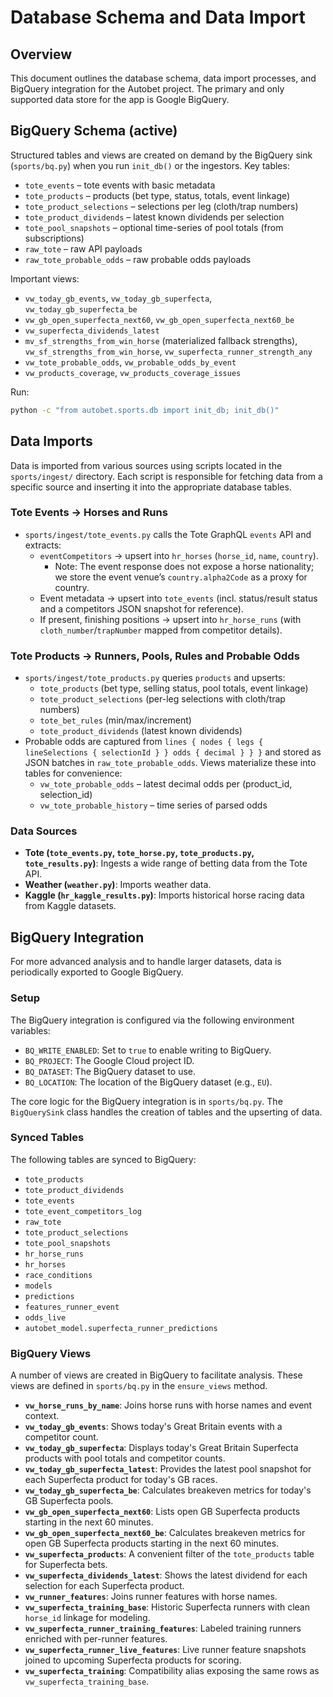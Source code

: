 # Database Schema and Data Import

## Overview

This document outlines the database schema, data import processes, and BigQuery integration for the Autobet project. The primary and only supported data store for the app is Google BigQuery.

## BigQuery Schema (active)

Structured tables and views are created on demand by the BigQuery sink (`sports/bq.py`) when you run `init_db()` or the ingestors. Key tables:

- `tote_events` – tote events with basic metadata
- `tote_products` – products (bet type, status, totals, event linkage)
- `tote_product_selections` – selections per leg (cloth/trap numbers)
- `tote_product_dividends` – latest known dividends per selection
- `tote_pool_snapshots` – optional time-series of pool totals (from subscriptions)
- `raw_tote` – raw API payloads
- `raw_tote_probable_odds` – raw probable odds payloads

Important views:

- `vw_today_gb_events`, `vw_today_gb_superfecta`, `vw_today_gb_superfecta_be`
- `vw_gb_open_superfecta_next60`, `vw_gb_open_superfecta_next60_be`
- `vw_superfecta_dividends_latest`
- `mv_sf_strengths_from_win_horse` (materialized fallback strengths), `vw_sf_strengths_from_win_horse`, `vw_superfecta_runner_strength_any`
- `vw_tote_probable_odds`, `vw_probable_odds_by_event`
- `vw_products_coverage`, `vw_products_coverage_issues`

Run:

```bash
python -c "from autobet.sports.db import init_db; init_db()"
```

<!-- Removed legacy local DB references; project is BigQuery-first. -->

## Data Imports

Data is imported from various sources using scripts located in the `sports/ingest/` directory. Each script is responsible for fetching data from a specific source and inserting it into the appropriate database tables.

### Tote Events → Horses and Runs

- `sports/ingest/tote_events.py` calls the Tote GraphQL `events` API and extracts:
  - `eventCompetitors` → upsert into `hr_horses` (`horse_id`, `name`, `country`).
    - Note: The event response does not expose a horse nationality; we store the event venue’s `country.alpha2Code` as a proxy for country.
  - Event metadata → upsert into `tote_events` (incl. status/result status and a competitors JSON snapshot for reference).
  - If present, finishing positions → upsert into `hr_horse_runs` (with `cloth_number`/`trapNumber` mapped from competitor details).

### Tote Products → Runners, Pools, Rules and Probable Odds

- `sports/ingest/tote_products.py` queries `products` and upserts:
  - `tote_products` (bet type, selling status, pool totals, event linkage)
  - `tote_product_selections` (per-leg selections with cloth/trap numbers)
  - `tote_bet_rules` (min/max/increment)
  - `tote_product_dividends` (latest known dividends)
- Probable odds are captured from `lines { nodes { legs { lineSelections { selectionId } } odds { decimal } } }` and stored as JSON batches in `raw_tote_probable_odds`. Views materialize these into tables for convenience:
  - `vw_tote_probable_odds` – latest decimal odds per (product_id, selection_id)
  - `vw_tote_probable_history` – time series of parsed odds

### Data Sources

*   **Tote (`tote_events.py`, `tote_horse.py`, `tote_products.py`, `tote_results.py`)**: Ingests a wide range of betting data from the Tote API.
*   **Weather (`weather.py`)**: Imports weather data.
*   **Kaggle (`hr_kaggle_results.py`)**: Imports historical horse racing data from Kaggle datasets.

## BigQuery Integration

For more advanced analysis and to handle larger datasets, data is periodically exported to Google BigQuery.

### Setup

The BigQuery integration is configured via the following environment variables:

*   `BQ_WRITE_ENABLED`: Set to `true` to enable writing to BigQuery.
*   `BQ_PROJECT`: The Google Cloud project ID.
*   `BQ_DATASET`: The BigQuery dataset to use.
*   `BQ_LOCATION`: The location of the BigQuery dataset (e.g., `EU`).

The core logic for the BigQuery integration is in `sports/bq.py`. The `BigQuerySink` class handles the creation of tables and the upserting of data.

### Synced Tables

The following tables are synced to BigQuery:

*   `tote_products`
*   `tote_product_dividends`
*   `tote_events`
*   `tote_event_competitors_log`
*   `raw_tote`
*   `tote_product_selections`
*   `tote_pool_snapshots`
*   `hr_horse_runs`
*   `hr_horses`
*   `race_conditions`
*   `models`
*   `predictions`
*   `features_runner_event`
*   `odds_live`
*   `autobet_model.superfecta_runner_predictions`

### BigQuery Views

A number of views are created in BigQuery to facilitate analysis. These views are defined in `sports/bq.py` in the `ensure_views` method.

*   **`vw_horse_runs_by_name`**: Joins horse runs with horse names and event context.
*   **`vw_today_gb_events`**: Shows today's Great Britain events with a competitor count.
*   **`vw_today_gb_superfecta`**: Displays today's Great Britain Superfecta products with pool totals and competitor counts.
*   **`vw_today_gb_superfecta_latest`**: Provides the latest pool snapshot for each Superfecta product for today's GB races.
*   **`vw_today_gb_superfecta_be`**: Calculates breakeven metrics for today's GB Superfecta pools.
*   **`vw_gb_open_superfecta_next60`**: Lists open GB Superfecta products starting in the next 60 minutes.
*   **`vw_gb_open_superfecta_next60_be`**: Calculates breakeven metrics for open GB Superfecta products starting in the next 60 minutes.
*   **`vw_superfecta_products`**: A convenient filter of the `tote_products` table for Superfecta bets.
*   **`vw_superfecta_dividends_latest`**: Shows the latest dividend for each selection for each Superfecta product.
*   **`vw_runner_features`**: Joins runner features with horse names.
*   **`vw_superfecta_training_base`**: Historic Superfecta runners with clean `horse_id` linkage for modeling.
*   **`vw_superfecta_runner_training_features`**: Labeled training runners enriched with per-runner features.
*   **`vw_superfecta_runner_live_features`**: Live runner feature snapshots joined to upcoming Superfecta products for scoring.
*   **`vw_superfecta_training`**: Compatibility alias exposing the same rows as `vw_superfecta_training_base`.
